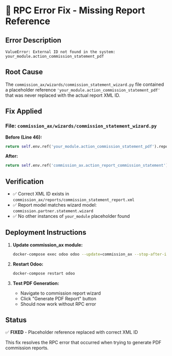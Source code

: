 # 🚨 RPC Error Fix - Missing Report Reference

## Error Description
```
ValueError: External ID not found in the system: your_module.action_commission_statement_pdf
```

## Root Cause
The `commission_ax/wizards/commission_statement_wizard.py` file contained a placeholder reference `'your_module.action_commission_statement_pdf'` that was never replaced with the actual report XML ID.

## Fix Applied

### File: `commission_ax/wizards/commission_statement_wizard.py`

**Before (Line 46):**
```python
return self.env.ref('your_module.action_commission_statement_pdf').report_action(self, data=data)
```

**After:**
```python
return self.env.ref('commission_ax.action_report_commission_statement').report_action(self, data=data)
```

## Verification
- ✅ Correct XML ID exists in `commission_ax/reports/commission_statement_report.xml`
- ✅ Report model matches wizard model: `commission.partner.statement.wizard`
- ✅ No other instances of `your_module` placeholder found

## Deployment Instructions

1. **Update commission_ax module:**
   ```bash
   docker-compose exec odoo odoo --update=commission_ax --stop-after-init
   ```

2. **Restart Odoo:**
   ```bash
   docker-compose restart odoo
   ```

3. **Test PDF Generation:**
   - Navigate to commission report wizard
   - Click "Generate PDF Report" button
   - Should now work without RPC error

## Status
✅ **FIXED** - Placeholder reference replaced with correct XML ID

This fix resolves the RPC error that occurred when trying to generate PDF commission reports.
